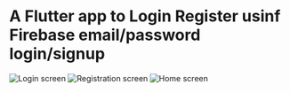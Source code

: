 # A Flutter app to Login Register usinf Firebase email/password login/signup
![Login screen](https://github.com/user-attachments/assets/d59bd4f7-e688-4c53-a6b0-ce8d0357a1db)
![Registration screen](https://github.com/user-attachments/assets/8aff84ff-5074-4437-88a2-13d9af72f720)
![Home screen](https://github.com/user-attachments/assets/172ec5dd-96ee-4747-a53f-5b5f9bcf90d5)


